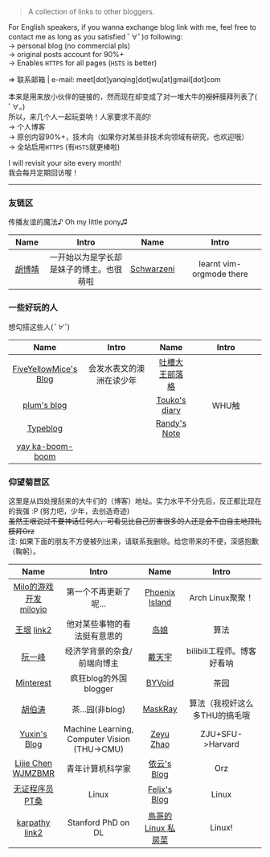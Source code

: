 <head>
    <base target="_blank">
    <style>
    table { width: 100% }
    table th:nth-child(1) { width: 15%; }
    table th:nth-child(2) { width: 35%; }
    table th:nth-child(3) { width: 15%; }
    table th:nth-child(4) { width: 35%; }
    </style>
</head>

> A collection of links to other bloggers.

For English speakers, if you wanna exchange blog link with me, feel free to contact me as long as you satisfied ﾟ∀ﾟ)σ following:  
-> personal blog (no commercial pls)  
-> original posts account for 90%+  
-> Enables `HTTPS` for all pages (`HSTS` is better)

=> 联系邮箱 \| e-mail: meet[dot]yanqing[dot]wu[at]gmail[dot]com

本来是用来放小伙伴的链接的，然而现在却变成了对一堆大牛的~~视奸~~膜拜列表了( ﾟ∀。)  
所以，来几个人一起玩耍呐！人家要求不高的!  
-> 个人博客  
-> 原创内容90%+，技术向（如果你对某些非技术向领域有研究，也欢迎哦）  
-> 全站启用`HTTPS` (有`HSTS`就更棒啦)


I will revisit your site every month!  
我会每月定期回访喔！


---

### 友链区
传播友谊的魔法♪ Oh my little pony♫

| Name | Intro | Name | Intro |
|:----:|:-----:|:----:|:-----:|
| [胡博靖][6] | 一开始以为是学长却是妹子的博主。也很萌啦 | [Schwarzeni][36] | learnt vim-orgmode there |
    
### 一些好玩的人
想勾搭这些人(*ﾟ∀ﾟ*)

| Name | Intro | Name | Intro |
|:----:|:-----:|:----:|:-----:|
| [FiveYellowMice's Blog][19] | 会发水表文的澳洲在读少年 | [吐槽大王部落格][22] | |
| [plum's blog][3] | | [Touko's diary][7] | WHU触 |
| [Typeblog][24] | | [Randy's Note][29] | |
| [yay ka-boom-boom][30] | | | |

### 仰望菊苣区
这里是从四处搜刮来的大牛们的（博客）地址。实力水平不分先后，反正都比现在的我强 :P (努力吧，少年，去创造奇迹)  
~~虽然王垠说过不要神话任何人，可看见比自己厉害很多的人还是会不由自主地顶礼膜拜Orz~~  
注: 如果下面的朋友不方便被列出来，请联系我删除。给您带来的不便，深感抱歉（鞠躬）。

| Name | Intro | Name | Intro |
|:----:|:-----:|:----:|:-----:|
| [Milo的游戏开发][1] [miloyip][27] | 第一个不再更新了呢... | [Phoenix Island][2] | Arch Linux聚聚！|
| [王垠][5] [link2][34] | 他对某些事物的看法挺有意思的 | [岛娘][26] | 算法 |
| [阮一峰][20] | 经济学背景的杂食/前端向博主 | [戴天宇][8] | bilibili工程师。博客好看呐 |
| [Minterest][9] | 疯狂blog的外国blogger | [BYVoid][10] | 茶园 |
| [胡伯涛][11] | 茶...园(非blog) | [MaskRay][12] | 算法（我视奸这么多THU的搞毛哦 |
| [Yuxin's Blog][13] | Machine Learning, Computer Vision (THU->CMU) | [Zeyu Zhao][14] | ZJU+SFU->Harvard |
| [Lijie Chen][15] [WJMZBMR][25] | 青年计算机科学家 | [依云's Blog][16] | Orz |
| [无证程序员PT桑][17] | Linux | [Felix's Blog][18] | Linux |
| [karpathy][31] [link2][32] | Stanford PhD on DL | [鳥哥的 Linux 私房菜][33] | Linux! |



[1]: http://www.cnblogs.com/miloyip
[2]: https://blog.phoenixlzx.com
[3]: https://plumz.me
[5]: http://www.yinwang.org
[6]: http://hubojing.github.io/
[7]: https://touko.moe/
[8]: http://dtysky.moe
[9]: http://www.minterest.com
[10]: https://www.byvoid.com

[11]: http://botao.hu
[12]: http://maskray.me
[13]: http://ppwwyyxx.com
[14]: http://zzeyu.com/en/
[15]: https://sites.google.com/site/wjmzbmr/home
[16]: https://blog.lilydjwg.me
[17]: http://blog.ptsang.net
[18]: https://blog.felixc.at
[19]: https://fiveyellowmice.com
[20]: http://www.ruanyifeng.com

[22]: https://www.tcdw.net
[24]: https://typeblog.net/
[25]: http://wjmzbmr.com/
[26]: http://www.shuizilong.com/house/
[27]: http://miloyip.com/
[29]: http://pengzhendong.cn
[30]: https://blog.nyan.im/

[31]: http://karpathy.github.io/
[32]: https://medium.com/@karpathy/
[33]: http://linux.vbird.org/
[34]: http://yinwang0.lofter.com/

[36]: https://blog.schwarzeni.com/